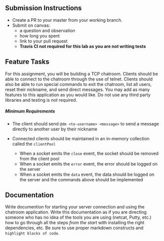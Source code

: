 ## Submission Instructions
* Create a PR to your master from your working branch.
* Submit on canvas:
  * a question and observation
  * how long you spent
  * link to your pull request
  * **Travis CI not required for this lab as you are not writing tests**

## Feature Tasks  
For this assignment, you will be building a TCP chatroom. 
Clients should be able to connect to the chatroom through the use of telnet. 
Clients should also be able to run special commands to exit the chatroom, list all users, reset their nickname, and send direct messages. 
You may add as many features to this application as you would like. 
Do not use any third party libraries and testing is *not* required.

##### Minimum Requirements 
  * The client should send `@dm <to-username> <message>` to send a message directly to another user by their nickname

* Connected clients should be maintained in an in-memory collection called the `clientPool`
  * When a socket emits the `close` event, the socket should be removed from the client pool
  * When a socket emits the `error` event, the error should be logged on the server
  * When a socket emits the `data` event, the data should be logged on the server and the commands above should be implemented

##  Documentation  
Write documention for starting your server connection and using the chatroom application.  Write this documentation as if you are directing someone who has no idea of the tools you are using (netcat, Putty, etc.) how to go through all the steps *from the start* with installing the right dependencies, etc. Be sure to use proper markdown constructs and `highlight blocks of code`.
